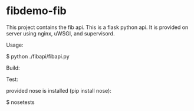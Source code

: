 # fibdemo-fib

This project contains the fib api. This is a flask python api. It is provided on server using nginx, uWSGI, and supervisord.

Usage:

$ python ./fibapi/fibapi.py

Build:

Test:

provided nose is installed (pip install nose):

$ nosetests
